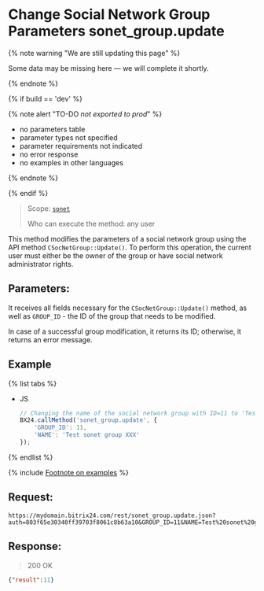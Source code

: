 # Change Social Network Group Parameters sonet_group.update

{% note warning "We are still updating this page" %}

Some data may be missing here — we will complete it shortly.

{% endnote %}

{% if build == 'dev' %}

{% note alert "TO-DO _not exported to prod_" %}

- no parameters table
- parameter types not specified
- parameter requirements not indicated
- no error response
- no examples in other languages

{% endnote %}

{% endif %}

> Scope: [`sonet`](../scopes/permissions.md)
>
> Who can execute the method: any user

This method modifies the parameters of a social network group using the API method `CSocNetGroup::Update()`. To perform this operation, the current user must either be the owner of the group or have social network administrator rights.

## Parameters:

It receives all fields necessary for the `CSocNetGroup::Update()` method, as well as `GROUP_ID` - the ID of the group that needs to be modified.

In case of a successful group modification, it returns its ID; otherwise, it returns an error message.

## Example

{% list tabs %}

- JS

    ```js
    // Changing the name of the social network group with ID=11 to 'Test sonet group XXX'
    BX24.callMethod('sonet_group.update', {
        'GROUP_ID': 11,
        'NAME': 'Test sonet group XXX'
    });
    ```

{% endlist %}


{% include [Footnote on examples](../../_includes/examples.md) %}

## Request:

```
https://mydomain.bitrix24.com/rest/sonet_group.update.json?auth=803f65e30340ff39703f8061c8b63a10&GROUP_ID=11&NAME=Test%20sonet%20group%20XXX
```

## Response:

>200 OK

```json
{"result":11}
```